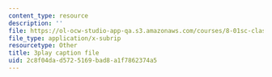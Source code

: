 ```yaml
---
content_type: resource
description: ''
file: https://ol-ocw-studio-app-qa.s3.amazonaws.com/courses/8-01sc-classical-mechanics-fall-2016/2c8f04dad5725169bad8a1f7862374a5_ZjGjNsmsNBU.vtt
file_type: application/x-subrip
resourcetype: Other
title: 3play caption file
uid: 2c8f04da-d572-5169-bad8-a1f7862374a5
---
```

